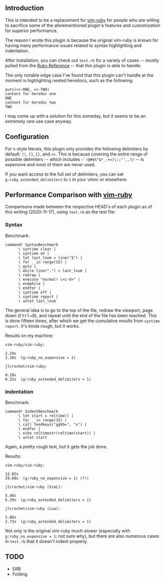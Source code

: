 ## Introduction

This is intended to be a replacement for [vim-ruby](https://github.com/vim-ruby/vim-ruby) for people who are willing to sacrifice some of the aforementioned plugin's features and customization for superior performance.

The reason I wrote this plugin is because the original vim-ruby is known for having many performance issues related to syntax highlighting and indentation.

After installation, you can check out `test.rb` for a variety of cases -- mostly pulled from the [Ruby Reference](https://rubyreferences.github.io/rubyref/) -- that this plugin is able to handle.

The only notable edge case I've found that this plugin can't handle at the moment is highlighting nested heredocs, such as the following:

    puts(<<-ONE, <<-TWO)
    content for heredoc one
    ONE
    content for heredoc two
    TWO

I may come up with a solution for this someday, but it seems to be an extremely rare use case anyway.

## Configuration

For `%`-style literals, this plugin only provides the following delimiters by default: `()`, `[]`, `{}`, and `<>`. This is because covering the entire range of possible delimiters -- which includes ```~`!@#$%^&*_-+=|\:;"',.?/``` -- is expensive and most of them are never used.

If you want access to the full set of delimiters, you can set `g:ruby_extended_delimiters` to `1` in your vimrc or elsewhere.

## Performance Comparison with [vim-ruby](https://github.com/vim-ruby/vim-ruby)

Comparisons made between the respective HEAD's of each plugin as of this writing (2020-11-17), using `test.rb` as the test file:

### Syntax

Benchmark:

    command! SyntaxBenchmark
          \ syntime clear |
          \ syntime on |
          \ let last_lnum = line("$") |
          \ for _ in range(15) |
          \ goto |
          \ while line(".") < last_lnum |
          \ redraw |
          \ execute "normal! \<c-d>" |
          \ endwhile |
          \ endfor |
          \ syntime off |
          \ syntime report |
          \ unlet last_lnum

The general idea is to go to the top of the file, redraw the viewport, page down (<kbd>Ctrl</kbd>+<kbd>D</kbd>), and repeat until the end of the file has been reached. This is done fifteen times, after which we get the cumulative results from `syntime report`. It's kinda rough, but it works.

Results on my machine:

    vim-ruby/vim-ruby:

    2.24s
    2.10s  (g:ruby_no_expensive = 1)

    jlcrochet/vim-ruby:

    0.18s
    0.32s  (g:ruby_extended_delimiters = 1)

### Indentation

Benchmark:

    command! IndentBenchmark
          \ let start = reltime() |
          \ for _ in range(15) |
          \ call feedkeys("ggVG=", "x") |
          \ endfor |
          \ echo reltimestr(reltime(start)) |
          \ unlet start

Again, a pretty rough test, but it gets the job done.

Results:

    vim-ruby/vim-ruby:

    12.82s
    29.68s  (g:ruby_no_expensive = 1) (?!)

    jlcrochet/vim-ruby (VimL):

    5.40s
    6.29s  (g:ruby_extended_delimiters = 1)

    jlcrochet/vim-ruby (Lua):

    1.88s
    2.73s  (g:ruby_extended_delimiters = 1)

Not only is the original vim-ruby much slower (especially with `g:ruby_no_expensive = 1`; not sure why), but there are also numerous cases in `test.rb` that it doesn't indent properly.

## TODO

* ERB
* Folding
